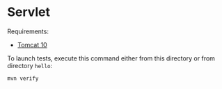 # Servlet

Requirements:

- [Tomcat 10](https://tomcat.apache.org/download-10.cgi)

To launch tests, execute this command either from this directory or from directory `hello`: 

```shell
mvn verify
```